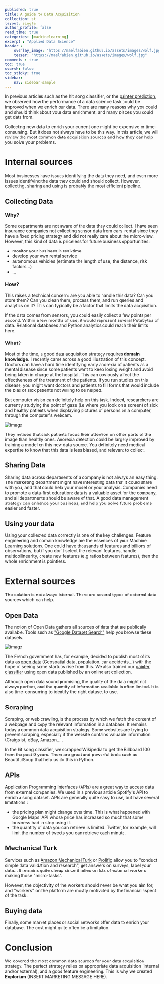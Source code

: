 ```yaml
---
published: true
title: A guide to Data Acquisition
collection: st
layout: single
author_profile: false
read_time: true
categories: [machinelearning]
excerpt : "Applied Data Science"
header :
    overlay_image: "https://maelfabien.github.io/assets/images/wolf.jpg"
    teaser: "https://maelfabien.github.io/assets/images/wolf.jpg"
comments : true
toc: true
search: false
toc_sticky: true
sidebar:
    nav: sidebar-sample
---
```


In previous articles such as the hit song classifier, or the [painter prediction](https://www.explorium.ai/blog/whos-the-painter/), we observed how the performance of a data science task could be improved when we enrich our data. There are many reasons why you could and should think about your data enrichment, and many places you could get data from.

Collecting new data to enrich your current one might be expensive or time-consuming. But it does not always have to be this way. In this article, we will review the most common data acquisition sources and how they can help you solve your problems.

# Internal sources 

Most businesses have issues identifying the data they need, and even more issues identifying the data they could and should collect. However, collecting, sharing and using is probably the most efficient pipeline.

## Collecting Data

### Why?

Some departments are not aware of the data they could collect. I have seen insurance companies not collecting sensor data from cars' rental since they have a fixed pricing strategy and did not really care about the micro-view. However, this kind of data is priceless for future business opportunities:
- monitor your business in real-time
- develop your own rental service
- autonomous vehicles (estimate the length of use, the distance, risk factors...)
- ...

### How?

This raises a technical concern: are you able to handle this data? Can you store them? Can you clean them, process them, and run queries and analytics on it? This can typically be a factor that limits the data acquisition.

If the data comes from sensors, you could easily collect a few points per second. Within a few months of use, it would represent several PetaBytes of data. Relational databases and Python analytics could reach their limits here.

### What?

Most of the time, a good data acquisition strategy requires **domain knowledge**. I recently came across a good illustration of this concept. Doctors can have a hard time identifying early anorexia of patients as a mental disease since some patients want to keep losing weight and avoid being taken in charge at the hospital. This can obviously affect the effectiveness of the treatment of the patients. If you run studies on this disease, you might want doctors and patients to fill forms that would include the bias of sick patients not willing to be helped. 

But computer vision can definitely help on this task. Indeed, researchers are currently studying the point of gaze (i.e where you look on a screen) of sick and healthy patients when displaying pictures of persons on a computer, through the computer's webcam. 

![image](https://maelfabien.github.io/assets/images/expl7_0.png)

They noticed that sick patients focus their attention on other parts of the image than healthy ones. Anorexia detection could be largely improved by training a model on this new data source. You definitely need medical expertise to know that this data is less biased, and relevant to collect. 

## Sharing Data

Sharing data across departments of a company is not always an easy thing. The marketing department might have interesting data that it could share with you, and that could help your model or your analysis. Companies need to promote a data-first education: data is a valuable asset for the company, and all departments should be aware of that. A good data management strategy can enhance your business, and help you solve future problems easier and faster.

## Using your data

Using your collected data correctly is one of the key challenges. Feature engineering and domain knowledge are the essences of your Machine Learning solutions. One could have thousands of features and billions of observations, but if you don't select the relevant features, handle multicollinearity, create new features (e.g ratios between features), then the whole enrichment is pointless.

# External sources 

The solution is not always internal. There are several types of external data sources which can help.

## Open Data

The notion of Open Data gathers all sources of data that are publically available. Tools such as ["Google Dataset Search"](https://toolbox.google.com/datasetsearch) help you browse these datasets. 

![image](https://maelfabien.github.io/assets/images/expl7_1.png)

The French government has, for example, decided to publish most of its data as [open data](https://www.data.gouv.fr/fr/) (Geospatial data, population, car accidents...) with the hope of seeing some startups rise from this. We also trained our [painter classifier](https://www.explorium.ai/blog/whos-the-painter/) using open data published by an online art collection.

Although open data sound promising, the quality of the data might not always perfect, and the quantity of information available is often limited. It is also time-consuming to identify the right dataset to use.

## Scraping

Scraping, or web crawling, is the process by which we fetch the content of a webpage and copy the relevant information in a database. It remains today a common data acquisition strategy. Some websites are trying to prevent scraping, especially if the website contains valuable information (Craigslist, eBay, Amazon...). 

In the hit song classifier, we scrapped Wikipedia to get the Billboard 100 from the past 9 years. There are great and powerful tools such as BeautifulSoup that help us do this in Python.

## APIs

Application Programming Interfaces (APIs) are a great way to access data from external companies. We used in a previous article Spotify's API to enrich a song dataset. APIs are generally quite easy to use, but have several limitations :
- the pricing plan might change over time. This is what happened with Google Maps' API whose price has increased so much that some business had to stop using it.
- the quantity of data you can retrieve is limited. Twitter, for example, will limit the number of tweets you can retrieve each minute.

## Mechanical Turk

Services such as [Amazon Mechanical Turk](https://www.mturk.com/) or [Prolific](https://www.prolific.co/) allow you to "conduct simple data validation and research", get answers on surveys, label your data... It remains quite cheap since it relies on lots of external workers making those "micro-tasks". 

However, the objectivity of the workers should never be what you aim for, and "workers" on the platform are mostly motivated by the financial aspect of the task.

## Buying data

Finally, some market places or social networks offer data to enrich your database. The cost might quite often be a limitation.

# Conclusion

We covered the most common data sources for your data acquisition strategy. The perfect strategy relies on appropriate data acquisition (internal and/or external), and a good feature engineering. This is why we created **Explorium** (INSERT MARKETING MESSAGE HERE).
